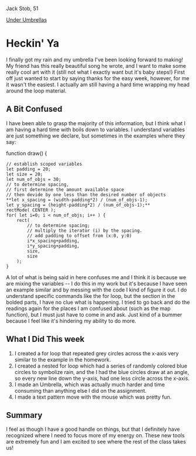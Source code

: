Jack Stob, 51

[Under Umbrellas](https://jackelynstob.github.io/CreativeCoding1/hw-8/)

# Heckin' Ya

I finally got my rain and my umbrella I've been looking forward to making! My friend has this really beautiful song he wrote, and I want to make some really cool art with it (still not what I exactly want but it's baby steps!) First off just wanted to start by saying thanks for the easy week, however, for me it wasn't the easiest. I actually am still having a hard time wrapping my head around the loop material.

## A Bit Confused

I have been able to grasp the majority of this information, but I think what I am having a hard time with boils down to variables. I understand variables are just something we declare, but sometimes in the examples where they say:  

function draw() {

	// establish scoped variables
	let padding = 20;
	let size = 20;
	let num_of_objs = 30;
	// to determine spacing,
	// first determine the amount available space
	// then devide by one less than the desired number of objects
	**let x_spacing = (width-padding*2) / (num_of_objs-1);
	let y_spacing = (height-padding*2) / (num_of_objs-1);**
	rectMode( CENTER );
	for( let i=0; i < num_of_objs; i++ ) {
		rect(
			// to determine spacing;
			// multiply the iterator (i) by the spacing.
			// add padding to offset from (x:0, y:0)
			i*x_spacing+padding,
			i*y_spacing+padding,
			size,
			size
		);
	}

  A lot of what is being said in here confuses me and I think it is because we are mixing the variables -- I do this in my work but it's because I have seen an example similar and by messing with the code I kind of figure it out. I do understand specific commands like the for loop, but the section in the bolded parts, I have no clue what is happening. I tried to go back and do the readings again for the places I am confused about (such as the map function), but I must just have to come in and ask. Just kind of a bummer because I feel like it's hindering my ability to do more.

## What I Did This week

  1. I created a for loop that repeated grey circles across the x-axis very similar to the example in the homework.
  2. I created a nested for loop which had a series of randomly colored blue circles to symbolize rain, and the I had the blue circles draw at an angle, so every new line down the y-axis, had one less circle across the x-axis.
  3. I made an Umbrella, which was actually much harder and time consuming than anything else I did on the assignment.
  4. I made a text pattern move with the mouse which was pretty fun.

## Summary

I feel as though I have a good handle on things, but that I definitely have recognized where I need to focus more of my energy on. These new tools are extremely fun and I am excited to see where the rest of the class takes us!

